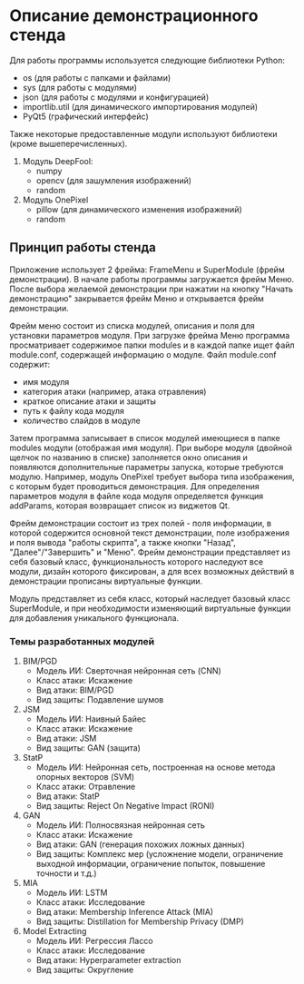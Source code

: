# Описание демонстрационного стенда
Для работы программы используется следующие библиотеки Python:
- os (для работы с папками и файлами)
- sys (для работы с модулями)
- json (для работы с модулями и конфигурацией)
- importlib.util (для динамического импортирования модулей)
- PyQt5 (графический интерфейс)

Также некоторые предоставленные модули используют библиотеки (кроме вышеперечисленных).
1. Модуль DeepFool:
    - numpy
    - opencv (для зашумления изображений)
    - random
2. Модуль OnePixel
    - pillow (для динамического изменения изображений)
    - random

## Принцип работы стенда
Приложение использует 2 фрейма: FrameMenu и SuperModule (фрейм демонстрации). В начале работы программы загружается фрейм Меню. После выбора желаемой демонстрации при нажатии на кнопку "Начать демонстрацию" закрывается фрейм Меню и открывается фрейм демонстрации. 

Фрейм меню состоит из списка модулей, описания и поля для установки параметров модуля. При загрузке фрейма Меню программа просматривает содержимое папки modules и в каждой папке ищет файл module.conf, содержащей информацию о модуле. Файл module.conf содержит:
- имя модуля
- категория атаки (например, атака отравления)
- краткое описание атаки и защиты
- путь к файлу кода модуля
- количество слайдов в модуле

Затем программа записывает в список модулей имеющиеся в папке modules модули (отображая имя модуля). При выборе модуля (двойной щелчок по названию в списке) заполняется окно описания и появляются дополнительные параметры запуска, которые требуются модулю. Например, модуль OnePixel требует выбора типа изображения, с которым будет проводиться демонстрация. Для определения параметров модуля в файле кода модуля определяется функция addParams, которая возвращает список из виджетов Qt. 

Фрейм демонстрации состоит из трех полей - поля информации, в которой содержится основной текст демонстрации, поле изображения и поля вывода "работы скрипта", а также кнопки "Назад", "Далее"/"Завершить" и "Меню". Фрейм демонстрации представляет из себя базовый класс, функциональность которого наследуют все модули, дизайн которого фиксирован, а для всех возможных действий в демонстрации прописаны виртуальные функции.

Модуль представляет из себя класс, который наследует базовый класс SuperModule, и при необходимости изменяющий виртуальные функции для добавления уникального функционала. 

### Темы разработанных модулей
1. BIM/PGD
    - Модель ИИ:  Сверточная нейронная сеть (CNN)
    - Класс атаки: Искажение
    - Вид атаки: BIM/PGD
    - Вид защиты: Подавление шумов
2. JSM
    - Модель ИИ: Наивный Байес
    - Класс атаки: Искажение
    - Вид атаки: JSM
    - Вид защиты: GAN (защита)
3. StatP
    - Модель ИИ: Нейронная сеть, построенная на основе метода опорных векторов (SVM) 
    - Класс атаки: Отравление
    - Вид атаки: StatP
    - Вид защиты: Reject On Negative Impact (RONI)
4. GAN 
    - Модель ИИ: Полносвязная нейронная сеть
    - Класс атаки: Искажение
    - Вид атаки: GAN (генерация похожих ложных данных)
    - Вид защиты: Комплекс мер (усложнение модели, ограничение выходной информации, ограничение попыток, повышение точности и т.д.)
5. MIA
    - Модель ИИ: LSTM
    - Класс атаки: Исследование
    - Вид атаки: Membership Inference Attack (MIA)
    - Вид защиты: Distillation for Membership Privacy (DMP)
6. Model Extracting
    - Модель ИИ: Регрессия Лассо
    - Класс атаки: Исследование
    - Вид атаки: Hyperparameter extraction 
    - Вид защиты: Округление
